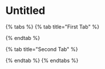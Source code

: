 # Untitled

{% tabs %}
{% tab title="First Tab" %}

{% endtab %}

{% tab title="Second Tab" %}

{% endtab %}
{% endtabs %}

